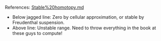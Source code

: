 
References: [Stable%20homotopy.md](Stable%20homotopy.md)





- Below jagged line: Zero by cellular approximation, or stable by Freudenthal suspension.
- Above line: Unstable range. Need to throw everything in the book at these guys to compute!